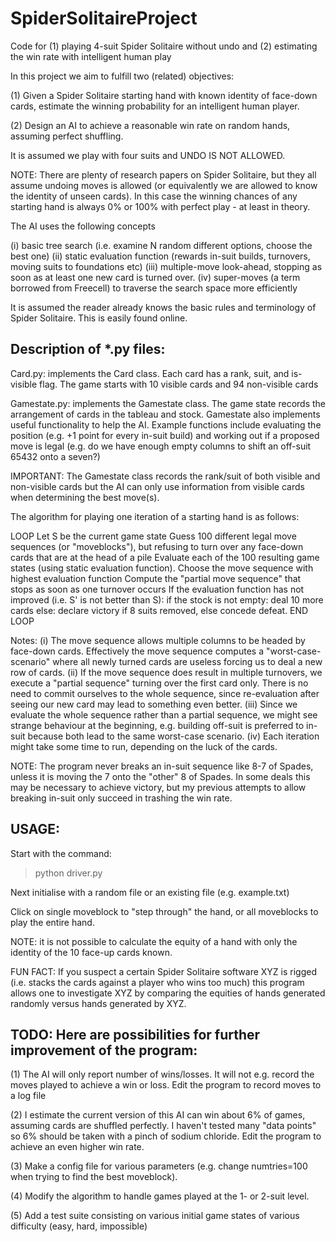 # SpiderSolitaireProject
Code for (1) playing 4-suit Spider Solitaire without undo and (2) estimating the win rate with intelligent human play

In this project we aim to fulfill two (related) objectives:

(1) Given a Spider Solitaire starting hand with known identity of face-down cards, 
estimate the winning probability for an intelligent human player.

(2) Design an AI to achieve a reasonable win rate on random hands, assuming perfect shuffling.

It is assumed we play with four suits and UNDO IS NOT ALLOWED.

NOTE: There are plenty of research papers on Spider Solitaire, but they all assume undoing moves is 
allowed (or equivalently we are allowed to know the identity of unseen cards). In this case the winning chances
of any starting hand is always 0% or 100% with perfect play - at least in theory.


The AI uses the following concepts

(i) basic tree search (i.e. examine N random different options, choose the best one)
(ii) static evaluation function (rewards in-suit builds, turnovers, moving suits to foundations etc)
(iii) multiple-move look-ahead, stopping as soon as at least one new card is turned over.
(iv) super-moves (a term borrowed from Freecell) to traverse the search space more efficiently


It is assumed the reader already knows the basic rules and terminology of Spider Solitaire. 
This is easily found online.



## Description of *.py files:

Card.py: implements the Card class. Each card has a rank, suit, and is-visible flag. The game starts with
10 visible cards and 94 non-visible cards

Gamestate.py: implements the Gamestate class. The game state records the arrangement of cards in the tableau and stock.
Gamestate also implements useful functionality to help the AI. Example functions include evaluating the
position (e.g. +1 point for every in-suit build) and working out if a proposed move is legal (e.g. do we have
enough empty columns to shift an off-suit 65432 onto a seven?)

IMPORTANT: The Gamestate class records the rank/suit of both visible and non-visible cards but the AI can only
use information from visible cards when determining the best move(s).


The algorithm for playing one iteration of a starting hand is as follows: 

LOOP
	Let S be the current game state
	Guess 100 different legal move sequences (or "moveblocks"), but refusing to turn over any face-down cards 
	that are at the head of a pile 
	Evaluate each of the 100 resulting game states (using static evaluation function).
	Choose the move sequence with highest evaluation function
	Compute the "partial move sequence" that stops as soon as one turnover occurs 
	If the evaluation function has not improved (i.e. S' is not better than S): 
		if the stock is not empty:
			deal 10 more cards
		else:
			declare victory if 8 suits removed, else concede defeat.
END LOOP

Notes:
(i) The move sequence allows multiple columns to be headed by face-down cards. Effectively the move sequence
computes a "worst-case-scenario" where all newly turned cards are useless forcing us to deal a new row of cards.
(ii) If the move sequence does result in multiple turnovers, we execute a "partial sequence" turning over the first card
only. There is no need to commit ourselves to the whole sequence, since re-evaluation after seeing our new card may
lead to something even better.
(iii) Since we evaluate the whole sequence rather than a partial sequence, we might see strange behaviour at the
beginning, e.g. building off-suit is preferred to in-suit because both lead to the same worst-case scenario.
(iv) Each iteration might take some time to run, depending on the luck of the cards.

NOTE: The program never breaks an in-suit sequence like 8-7 of Spades, unless it is moving the 7 onto the
"other" 8 of Spades. In some deals this may be necessary to achieve victory, but my previous attempts to
allow breaking in-suit only succeed in trashing the win rate.


## USAGE:

Start with the command:
> python driver.py

Next initialise with a random file or an existing file (e.g. example.txt)

Click on single moveblock to "step through" the hand, or all moveblocks to play the entire hand.

NOTE: it is not possible to calculate the equity of a hand with only the identity of the 10 face-up cards known.

FUN FACT: If you suspect a certain Spider Solitaire software XYZ is rigged (i.e. stacks the cards against a player
who wins too much) this program allows one to investigate XYZ by
comparing the equities of hands generated randomly versus hands generated by XYZ.


## TODO: Here are possibilities for further improvement of the program:

(1) The AI will only report number of wins/losses. It will not e.g. record the moves played to achieve a win or loss.
Edit the program to record moves to a log file

(2) I estimate the current version of this AI can win about 6% of games, assuming cards are shuffled perfectly.
I haven't tested many "data points" so 6% should be taken with a pinch of sodium chloride.
Edit the program to achieve an even higher win rate.

(3) Make a config file for various parameters (e.g. change numtries=100 when trying to find the best moveblock).

(4) Modify the algorithm to handle games played at the 1- or 2-suit level.

(5) Add a test suite consisting on various initial game states of various difficulty (easy, hard, impossible)
